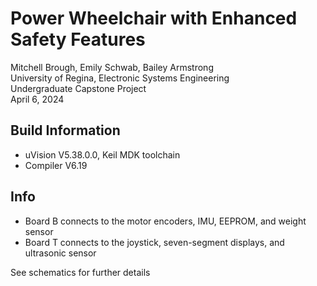 # Power Wheelchair with Enhanced Safety Features
Mitchell Brough, Emily Schwab, Bailey Armstrong\
University of Regina, Electronic Systems Engineering\
Undergraduate Capstone Project\
April 6, 2024

## Build Information
- uVision V5.38.0.0, Keil MDK toolchain
- Compiler V6.19


## Info
- Board B connects to the motor encoders, IMU, EEPROM, and weight sensor
- Board T connects to the joystick, seven-segment displays, and ultrasonic sensor


See schematics for further details